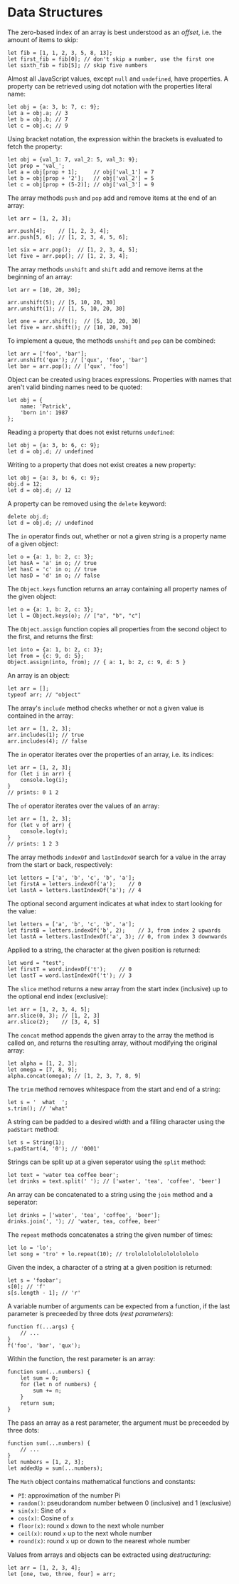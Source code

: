 # Data Structures

The zero-based index of an array is best understood as an _offset_, i.e. the
amount of items to skip:

	let fib = [1, 1, 2, 3, 5, 8, 13];
	let first_fib = fib[0]; // don't skip a number, use the first one
	let sixth_fib = fib[5]; // skip five numbers

Almost all JavaScript values, except `null` and `undefined`, have properties. A
property can be retrieved using dot notation with the properties literal name:

	let obj = {a: 3, b: 7, c: 9};
	let a = obj.a; // 3
	let b = obj.b; // 7
	let c = obj.c; // 9

Using bracket notation, the expression within the brackets is evaluated to
fetch the property:

	let obj = {val_1: 7, val_2: 5, val_3: 9};
	let prop = 'val_';
	let a = obj[prop + 1];     // obj['val_1'] = 7
	let b = obj[prop + '2'];   // obj['val_2'] = 5
	let c = obj[prop + (5-2)]; // obj['val_3'] = 9

The array methods `push` and `pop` add and remove items at the end of an array:

	let arr = [1, 2, 3];

	arr.push[4];    // [1, 2, 3, 4];
	arr.push[5, 6]; // [1, 2, 3, 4, 5, 6];

	let six = arr.pop();  // [1, 2, 3, 4, 5];
	let five = arr.pop(); // [1, 2, 3, 4];

The array methods `unshift` and `shift` add and remove items at the beginning
of an array:

	let arr = [10, 20, 30];

	arr.unshift(5); // [5, 10, 20, 30]
	arr.unshift(1); // [1, 5, 10, 20, 30]

	let one = arr.shift();  // [5, 10, 20, 30]
	let five = arr.shift(); // [10, 20, 30]

To implement a queue, the methods `unshift` and `pop` can be combined:

	let arr = ['foo', 'bar'];
	arr.unshift('qux'); // ['qux', 'foo', 'bar']
	let bar = arr.pop(); // ['qux', 'foo']

Object can be created using braces expressions. Properties with names that
aren't valid binding names need to be quoted:

	let obj = {
		name: 'Patrick',
		'born in': 1987
	};

Reading a property that does not exist returns `undefined`:

	let obj = {a: 3, b: 6, c: 9};
	let d = obj.d; // undefined

Writing to a property that does not exist creates a new property:

	let obj = {a: 3, b: 6, c: 9};
	obj.d = 12;
	let d = obj.d; // 12

A property can be removed using the `delete` keyword:

	delete obj.d;
	let d = obj.d; // undefined

The `in` operator finds out, whether or not a given string is a property name
of a given object:

	let o = {a: 1, b: 2, c: 3};
	let hasA = 'a' in o; // true
	let hasC = 'c' in o; // true
	let hasD = 'd' in o; // false

The `Object.keys` function returns an array containing all property names of
the given object:

	let o = {a: 1, b: 2, c: 3};
	let l = Object.keys(o); // ["a", "b", "c"]

The `Object.assign` function copies all properties from the second object to
the first, and returns the first:

	let into = {a: 1, b: 2, c: 3};
	let from = {c: 9, d: 5};
	Object.assign(into, from); // { a: 1, b: 2, c: 9, d: 5 }

An array is an object:

	let arr = [];
	typeof arr; // "object"

The array's `include` method checks whether or not a given value is contained
in the array:

	let arr = [1, 2, 3];
	arr.includes(1); // true
	arr.includes(4); // false

The `in` operator iterates over the properties of an array, i.e. its indices:

	let arr = [1, 2, 3];
	for (let i in arr) {
		console.log(i);
	}
	// prints: 0 1 2

The `of` operator iterates over the values of an array:

	let arr = [1, 2, 3];
	for (let v of arr) {
		console.log(v);
	}
	// prints: 1 2 3

The array methods `indexOf` and `lastIndexOf` search for a value in the array
from the start or back, respectively:

	let letters = ['a', 'b', 'c', 'b', 'a'];
	let firstA = letters.indexOf('a');    // 0
	let lastA = letters.lastIndexOf('a'); // 4

The optional second argument indicates at what index to start looking for the
value:

	let letters = ['a', 'b', 'c', 'b', 'a'];
	let firstB = letters.indexOf('b', 2);    // 3, from index 2 upwards
	let lastA = letters.lastIndexOf('a', 3); // 0, from index 3 downwards

Applied to a string, the character at the given position is returned:

	let word = "test";
	let firstT = word.indexOf('t');    // 0
	let lastT = word.lastIndexOf('t'); // 3

The `slice` method returns a new array from the start index (inclusive) up to
the optional end index (exclusive):

	let arr = [1, 2, 3, 4, 5];
	arr.slice(0, 3); // [1, 2, 3]
	arr.slice(2);    // [3, 4, 5]

The `concat` method appends the given array to the array the method is called
on, and returns the resulting array, without modifying the original array:

	let alpha = [1, 2, 3];
	let omega = [7, 8, 9];
	alpha.concat(omega); // [1, 2, 3, 7, 8, 9]

The `trim` method removes whitespace from the start and end of a string:

	let s = '  what  ';
	s.trim(); // 'what'

A string can be padded to a desired width and a filling character using the
`padStart` method:

	let s = String(1);
	s.padStart(4, '0'); // '0001'

Strings can be split up at a given seperator using the `split` method:

	let text = 'water tea coffee beer';
	let drinks = text.split(' '); // ['water', 'tea', 'coffee', 'beer']

An array can be concatenated to a string using the `join` method and a
seperator:

	let drinks = ['water', 'tea', 'coffee', 'beer'];
	drinks.join(', '); // 'water, tea, coffee, beer'

The `repeat` methods concatenates a string the given number of times:

	let lo = 'lo';
	let song = 'tro' + lo.repeat(10); // trololololololololololo

Given the index, a character of a string at a given position is returned:

	let s = 'foobar';
	s[0]; // 'f'
	s[s.length - 1]; // 'r'

A variable number of arguments can be expected from a function, if the last
parameter is preceeded by three dots (_rest parameters_):

	function f(...args) {
		// ...
	}
	f('foo', 'bar', 'qux');

Within the function, the rest parameter is an array:

	function sum(...numbers) {
		let sum = 0;
		for (let n of numbers) {
			sum += n;
		}
		return sum;
	}

The pass an array as a rest parameter, the argument must be preceeded by three
dots:

	function sum(...numbers) {
		// ...
	}
	let numbers = [1, 2, 3];
	let addedUp = sum(...numbers);

The `Math` object contains mathematical functions and constants:

- `PI`: approximation of the number Pi
- `random()`: pseudorandom number between 0 (inclusive) and 1 (exclusive)
- `sin(x)`: Sine of `x`
- `cos(x)`: Cosine of `x`
- `floor(x)`: round `x` down to the next whole number
- `ceil(x)`: round `x` up to the next whole number
- `round(x)`: round `x` up or down to the nearest whole number

Values from arrays and objects can be extracted using _destructuring_:

	let arr = [1, 2, 3, 4];
	let [one, two, three, four] = arr;

